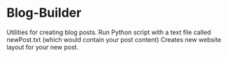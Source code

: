 # Blog-Builder
Utilities for creating blog posts.
Run Python script with a text file called newPost.txt (which would contain your post content)
Creates new website layout for your new post.
